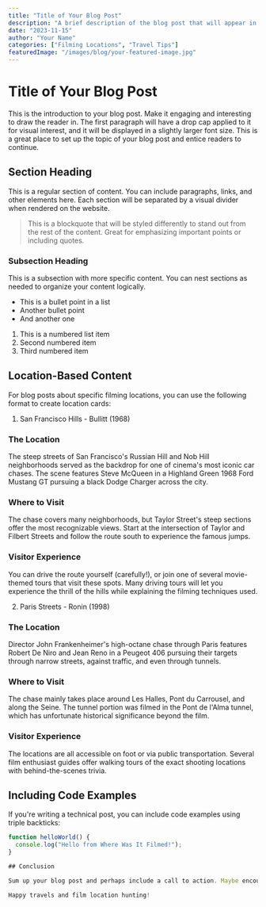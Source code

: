 ```yaml
---
title: "Title of Your Blog Post"
description: "A brief description of the blog post that will appear in cards and search results"
date: "2023-11-15"
author: "Your Name"
categories: ["Filming Locations", "Travel Tips"]
featuredImage: "/images/blog/your-featured-image.jpg"
---
```


# Title of Your Blog Post

This is the introduction to your blog post. Make it engaging and interesting to draw the reader in. The first paragraph will have a drop cap applied to it for visual interest, and it will be displayed in a slightly larger font size. This is a great place to set up the topic of your blog post and entice readers to continue.

## Section Heading

This is a regular section of content. You can include paragraphs, links, and other elements here. Each section will be separated by a visual divider when rendered on the website. 

> This is a blockquote that will be styled differently to stand out from the rest of the content. Great for emphasizing important points or including quotes.

### Subsection Heading

This is a subsection with more specific content. You can nest sections as needed to organize your content logically.

- This is a bullet point in a list
- Another bullet point
- And another one

1. This is a numbered list item
2. Second numbered item
3. Third numbered item

## Location-Based Content

For blog posts about specific filming locations, you can use the following format to create location cards:

1. San Francisco Hills - Bullitt (1968)

### The Location

The steep streets of San Francisco's Russian Hill and Nob Hill neighborhoods served as the backdrop for one of cinema's most iconic car chases. The scene features Steve McQueen in a Highland Green 1968 Ford Mustang GT pursuing a black Dodge Charger across the city.

### Where to Visit

The chase covers many neighborhoods, but Taylor Street's steep sections offer the most recognizable views. Start at the intersection of Taylor and Filbert Streets and follow the route south to experience the famous jumps.

### Visitor Experience

You can drive the route yourself (carefully!), or join one of several movie-themed tours that visit these spots. Many driving tours will let you experience the thrill of the hills while explaining the filming techniques used.

2. Paris Streets - Ronin (1998)

### The Location

Director John Frankenheimer's high-octane chase through Paris features Robert De Niro and Jean Reno in a Peugeot 406 pursuing their targets through narrow streets, against traffic, and even through tunnels.

### Where to Visit

The chase mainly takes place around Les Halles, Pont du Carrousel, and along the Seine. The tunnel portion was filmed in the Pont de l'Alma tunnel, which has unfortunate historical significance beyond the film.

### Visitor Experience

The locations are all accessible on foot or via public transportation. Several film enthusiast guides offer walking tours of the exact shooting locations with behind-the-scenes trivia.

## Including Code Examples

If you're writing a technical post, you can include code examples using triple backticks:

```javascript
function helloWorld() {
  console.log("Hello from Where Was It Filmed!");
}

## Conclusion

Sum up your blog post and perhaps include a call to action. Maybe encourage readers to visit these locations or share their own experiences in the comments.

Happy travels and film location hunting! 